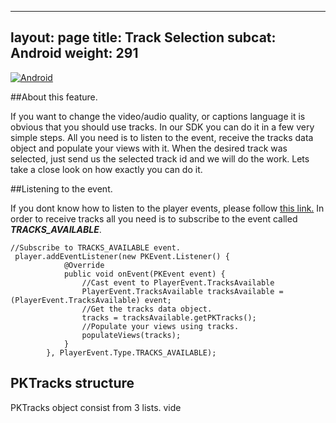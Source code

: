 
---
layout: page
title: Track Selection
subcat: Android
weight: 291
---

[![Android](https://img.shields.io/badge/Android-Supported-green.svg)](https://github.com/kaltura/playkit-android)

##About this feature.

If you want to change the video/audio quality, or captions language it is obvious that you should use tracks. In our SDK you can do it in a few very simple steps. All you need is to listen to the event, receive 
the tracks data object and populate your views with it. When the desired track was selected, just send us the selected track id and we will do the work. Lets take a close look on how exactly you can do it.

##Listening to the event.

If you dont know how to listen to the player events, please follow [this link.](https://github.com/kaltura/DeveloperPortalDocs/blob/playkit/documentation/PlayKit/Android/PlayerStatesAndEvents-Android.md)
In order to receive tracks all you need is to subscribe to the event called ***TRACKS_AVAILABLE***.

```
//Subscribe to TRACKS_AVAILABLE event.
 player.addEventListener(new PKEvent.Listener() {
            @Override
            public void onEvent(PKEvent event) {
                //Cast event to PlayerEvent.TracksAvailable
                PlayerEvent.TracksAvailable tracksAvailable = (PlayerEvent.TracksAvailable) event;
                //Get the tracks data object.
                tracks = tracksAvailable.getPKTracks();
                //Populate your views using tracks.
             	populateViews(tracks);
            }
        }, PlayerEvent.Type.TRACKS_AVAILABLE);
```

## PKTracks structure
PKTracks object consist from 3 lists. vide

